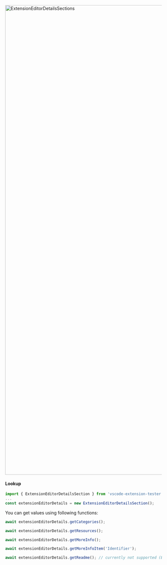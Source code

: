 <img width="1512" alt="ExtensionEditorDetailsSections" src="https://github.com/user-attachments/assets/b795e36c-41b2-4251-9d2a-58585377dfe0">

#### Lookup

```typescript
import { ExtensionEditorDetailsSection } from 'vscode-extension-tester';
...
const extensionEditorDetails = new ExtensionEditorDetailsSection();
```

You can get values using following functions:

```typescript
await extensionEditorDetails.getCategories();

await extensionEditorDetails.getResources();

await extensionEditorDetails.getMoreInfo();

await extensionEditorDetails.getMoreInfoItem('Identifier');

await extensionEditorDetails.getReadme(); // currently not supported (Blocked by https://github.com/redhat-developer/vscode-extension-tester/issues/1492)
```
